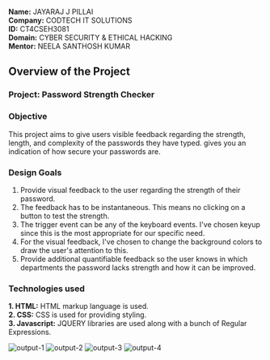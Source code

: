 **Name:** JAYARAJ J PILLAI   
**Company:** CODTECH IT SOLUTIONS   
**ID:** CT4CSEH3081   
**Domain:** CYBER SECURITY & ETHICAL HACKING   
**Mentor:** NEELA SANTHOSH KUMAR   

## Overview of the Project

### Project: Password Strength Checker

### Objective
This project aims to give users visible feedback regarding the strength, length, and complexity of the passwords they have typed. gives you an indication of how secure your passwords are. 

### Design Goals
1. Provide visual feedback to the user regarding the strength of their password.
2. The feedback has to be instantaneous. This means no clicking on a button to test the strength.
3. The trigger event can be any of the keyboard events. I've chosen keyup since this is the most appropriate for our specific need.
4. For the visual feedback, I've chosen to change the background colors to draw the user's attention to this.
5. Provide additional quantifiable feedback so the user knows in which departments the password lacks strength and how it can be 
   improved.

### Technologies used
**1. HTML:** HTML markup language is used.   
**2. CSS:** CSS is used for providing styling.   
**3. Javascript:** JQUERY libraries are used along with a bunch of Regular Expressions.   



![output-1](https://github.com/Jayaraj1294/Codtech-Task1/assets/146413812/f884f595-bbe5-4028-8754-e840c048300f)
![output-2](https://github.com/Jayaraj1294/Codtech-Task1/assets/146413812/0cc49137-bb6f-417d-bfd1-25df172b8b04)
![output-3](https://github.com/Jayaraj1294/Codtech-Task1/assets/146413812/3401589f-b470-419f-bc80-98ab876baed3)
![output-4](https://github.com/Jayaraj1294/Codtech-Task1/assets/146413812/fe071e75-59ad-4733-a8ff-8cde5b1c929f)

